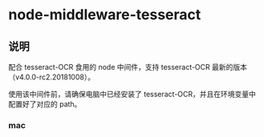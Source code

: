 # node-middleware-tesseract

## 说明

配合 tesseract-OCR 食用的 node 中间件，支持 tesseract-OCR 最新的版本（v4.0.0-rc2.20181008）。

使用该中间件前，请确保电脑中已经安装了 tesseract-OCR，并且在环境变量中配置好了对应的 path。

### mac
